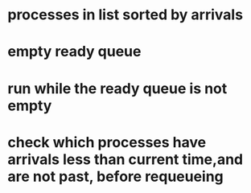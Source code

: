 # processes in list sorted by arrivals
# empty ready queue
# 
# run while the ready queue is not empty
# check which processes have arrivals less than current time,and are not past, before requeueing
# 